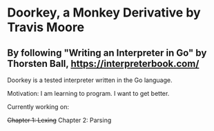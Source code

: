 # Doorkey, a Monkey Derivative by Travis Moore
## By following "Writing an Interpreter in Go" by Thorsten Ball, https://interpreterbook.com/

Doorkey is a tested interpreter written in the Go language.

Motivation: I am learning to program. I want to get better.

Currently working on:

~~Chapter 1: Lexing~~
Chapter 2: Parsing